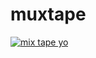 <!--
id: 34839811
link: http://tumblr.atmos.org/post/34839811/muxtape
slug: muxtape
date: Wed May 14 2008 17:27:24 GMT-0700 (PDT)
publish: 2008-05-014
tags: 
title: muxtape
-->


muxtape
=======

[![mix tape
yo](http://res.muxtape.com/cassette.jpg)](http://coreydonohoe.muxtape.com)

